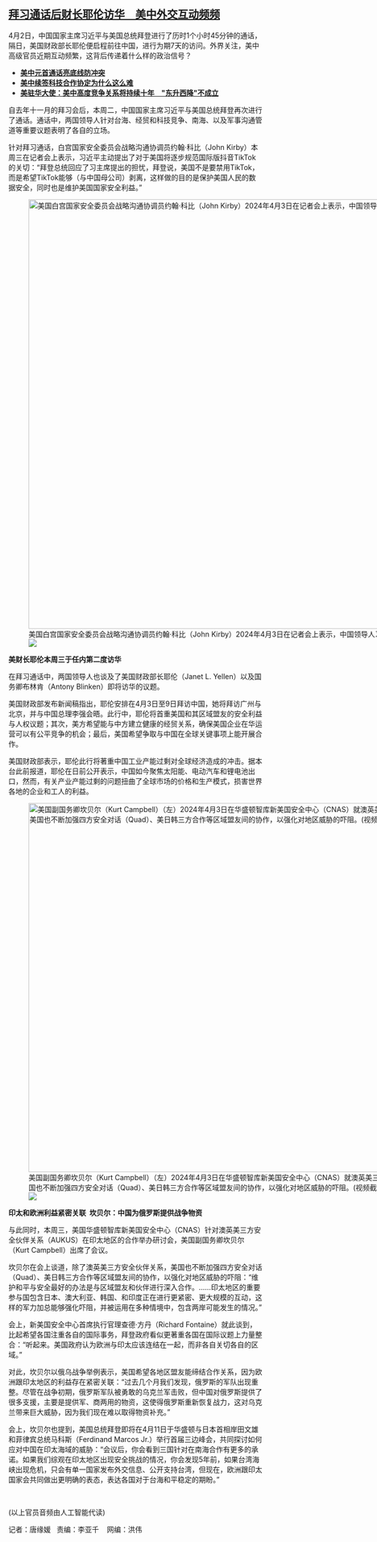 <!--1712174580000-->
[拜习通话后财长耶伦访华　美中外交互动频频](https://www.rfa.org/mandarin/yataibaodao/junshiwaijiao/tj-04032024100055.html)
------

<p>4月2日，中国国家主席习近平与美国总统拜登进行了历时1个小时45分钟的通话，隔日，美国财政部长耶伦便启程前往中国，进行为期7天的访问。外界关注，美中高级官员近期互动频繁，这背后传递着什么样的政治信号？</p><ul><li><a href="https://www.rfa.org/mandarin/yataibaodao/junshiwaijiao/ql-04032024060347.html"><strong>美中元首通话亮底线防冲突</strong></a></li><li><strong><a href="https://www.rfa.org/mandarin/yataibaodao/kejiaowen/lu-03192024113618.html">美中续签科技合作协定为什么这么难</a></strong></li><li><strong><a href="https://www.rfa.org/mandarin/yataibaodao/junshiwaijiao/ec-03152024040335.html">美驻华大使：美中高度竞争关系将持续十年　"东升西降"不成立</a></strong></li></ul><p><span style="font-weight: 400;">自去年十一月的拜习会后，本周二，中国国家主席习近平与美国总统拜登再次进行了通话。通话中，两国领导人针对台海、经贸和科技竞争、南海、以及军事沟通管道等重要议题表明了各自的立场。</span></p><p><span style="font-weight: 400;">针对拜习通话，白宫国家安全委员会战略沟通协调员约翰·科比（John Kirby）本周三在记者会上表示，习近平主动提出了对于美国将逐步规范国际版抖音TikTok的关切：“拜登总统回应了习主席提出的担忧，拜登说，美国不是要禁用TikTok，而是希望TikTok能够（与中国母公司）剥离，这样做的目的是保护美国人民的数据安全，同时也是维护美国国家安全利益。”</span></p><p><figure class="image-richtext image-inline captioned" style="width:1280px;"><img alt="美国白宫国家安全委员会战略沟通协调员约翰·科比（John Kirby）2024年4月3日在记者会上表示，中国领导人习近平主动提出了对于美国将逐步规范国际版抖音TikTok的关切。（法新社图片）" height="853" src="https://www.rfa.org/mandarin/yataibaodao/junshiwaijiao/tj-04032024100055.html/2024-04-02t184509z_1808771510_rc2iy6auhpaw_rtrmadp_3_usa-biden-1.jpg/@@images/31250a58-fa17-4ba4-b988-e54862849f19.jpeg" title="2024-04-02T184509Z_1808771510_RC2IY6AUHPAW_RTRMADP_3_USA-BIDEN(1).JPG" width="1280"/><figcaption class="image-caption">美国白宫国家安全委员会战略沟通协调员约翰·科比（John Kirby）2024年4月3日在记者会上表示，中国领导人习近平主动提出了对于美国将逐步规范国际版抖音TikTok的关切。（法新社图片）</figcaption><small></small><div id="zoomattribute"><a data-caption="美国白宫国家安全委员会战略沟通协调员约翰·科比（John Kirby）2024年4月3日在记者会上表示，中国领导人习近平主动提出了对于美国将逐步规范国际版抖音TikTok的关切。（法新社图片）" data-fancybox="" href="https://www.rfa.org/mandarin/yataibaodao/junshiwaijiao/tj-04032024100055.html/2024-04-02t184509z_1808771510_rc2iy6auhpaw_rtrmadp_3_usa-biden-1.jpg" id="single_image" title="美国白宫国家安全委员会战略沟通协调员约翰·科比（John Kirby）2024年4月3日在记者会上表示，中国领导人习近平主动提出了对于美国将逐步规范国际版抖音TikTok的关切。（法新社图片）"><img src="/++plone++rfa-resources/img/icon-zoom.png"/></a></div></figure></p><p><b>美财长耶伦本周三于任内第二度访华</b></p><p><span style="font-weight: 400;">在拜习通话中，两国领导人也谈及了美国财政部长耶伦（Janet L. Yellen）以及国务卿布林肯（Antony Blinken）即将访华的议题。</span></p><p><span style="font-weight: 400;">美国财政部发布新闻稿指出，耶伦安排在4月3日至9日拜访中国，她将拜访广州与北京，并与中国总理李强会晤。此行中，耶伦将首重美国和其区域盟友的安全利益与人权议题；其次，美方希望能与中方建立健康的经贸关系，确保美国企业在华运营可以有公平竞争的机会；最后，美国希望争取与中国在全球关键事项上能开展合作。</span></p><p><span style="font-weight: 400;">美国财政部表示，耶伦此行将著重中国工业产能过剩对全球经济造成的冲击。据本台此前报道，耶伦在日前公开表示，中国如今聚焦太阳能、电动汽车和锂电池出口，然而，有关产业产能过剩的问题扭曲了全球市场的价格和生产模式，损害世界各地的企业和工人的利益。</span></p><p><figure class="image-richtext image-inline captioned" style="width:1344px;"><img alt="美国副国务卿坎贝尔（Kurt Campbell）（左）2024年4月3日在华盛顿智库新美国安全中心（CNAS）就澳英美三方安全伙伴关系（AUKUS）在印太地区的合作举办的研讨会上表示，除了澳英美三方安全伙伴关系，美国也不断加强四方安全对话（Quad）、美日韩三方合作等区域盟友间的协作，以强化对地区威胁的吓阻。(视频截图/CNAS)" height="733" src="https://www.rfa.org/mandarin/yataibaodao/junshiwaijiao/tj-04032024100055.html/tj2.jpg/@@images/d4ab87ad-4bc9-4dc0-9bca-fef371204ae2.png" title="tj2.jpg" width="1344"/><figcaption class="image-caption">美国副国务卿坎贝尔（Kurt Campbell）（左）2024年4月3日在华盛顿智库新美国安全中心（CNAS）就澳英美三方安全伙伴关系（AUKUS）在印太地区的合作举办的研讨会上表示，除了澳英美三方安全伙伴关系，美国也不断加强四方安全对话（Quad）、美日韩三方合作等区域盟友间的协作，以强化对地区威胁的吓阻。(视频截图/CNAS)</figcaption><small></small><div id="zoomattribute"><a data-caption="美国副国务卿坎贝尔（Kurt Campbell）（左）2024年4月3日在华盛顿智库新美国安全中心（CNAS）就澳英美三方安全伙伴关系（AUKUS）在印太地区的合作举办的研讨会上表示，除了澳英美三方安全伙伴关系，美国也不断加强四方安全对话（Quad）、美日韩三方合作等区域盟友间的协作，以强化对地区威胁的吓阻。(视频截图/CNAS)" data-fancybox="" href="https://www.rfa.org/mandarin/yataibaodao/junshiwaijiao/tj-04032024100055.html/tj2.jpg" id="single_image" title="美国副国务卿坎贝尔（Kurt Campbell）（左）2024年4月3日在华盛顿智库新美国安全中心（CNAS）就澳英美三方安全伙伴关系（AUKUS）在印太地区的合作举办的研讨会上表示，除了澳英美三方安全伙伴关系，美国也不断加强四方安全对话（Quad）、美日韩三方合作等区域盟友间的协作，以强化对地区威胁的吓阻。(视频截图/CNAS)"><img src="/++plone++rfa-resources/img/icon-zoom.png"/></a></div></figure></p><p><b>印太和欧洲利益紧密关联  坎贝尔：中国为俄罗斯提供战争物资</b></p><p><span style="font-weight: 400;">与此同时，本周三，美国华盛顿智库新美国安全中心（CNAS）针对澳英美三方安全伙伴关系（AUKUS）在印太地区的合作举办研讨会，美国副国务卿坎贝尔（Kurt Campbell）出席了会议。</span></p><p><span style="font-weight: 400;">坎贝尔在会上谈道，除了澳英美三方安全伙伴关系，美国也不断加强四方安全对话（Quad）、美日韩三方合作等区域盟友间的协作，以强化对地区威胁的吓阻：“维护和平与安全最好的办法是与区域盟友和伙伴进行深入合作。……印太地区的重要参与国包含日本、澳大利亚、韩国、和印度正在进行更紧密、更大规模的互动，这样的军力加总能够强化吓阻，并被运用在多种情境中，包含两岸可能发生的情况。”</span></p><p><span style="font-weight: 400;">会上，新美国安全中心首席执行官理查德·方丹（Richard Fontaine）就此谈到，比起希望各国注重各自的国际事务，拜登政府看似更著重各国在国际议题上力量整合：“听起来。美国政府认为欧洲与印太应该连结在一起，而非各自关切各自的区域。”</span></p><p><span style="font-weight: 400;">对此，坎贝尔以俄乌战争举例表示，美国希望各地区盟友能缔结合作关系，因为欧洲跟印太地区的利益存在紧密关联：“过去几个月我们发现，俄罗斯的军队出现重整。尽管在战争初期，俄罗斯军队被勇敢的乌克兰军击败，但中国对俄罗斯提供了很多支援，主要是提供军、商两用的物资，这使得俄罗斯重新恢复战力，这对乌克兰带来巨大威胁，因为我们现在难以取得物资补充。”</span></p><p><span style="font-weight: 400;">会上，坎贝尔也提到，美国总统拜登即将在4月11日于华盛顿与日本首相岸田文雄和菲律宾总统马科斯（Ferdinand Marcos Jr.）举行首届三边峰会，共同探讨如何应对中国在印太海域的威胁：“会议后，你会看到三国针对在南海合作有更多的承诺。如果我们综观在印太地区出现安全挑战的情况，你会发现5年前，如果台湾海峡出现危机，只会有单一国家发布外交信息、公开支持台湾，但现在，欧洲跟印太国家会共同做出更明确的表态，表达各国对于台海和平稳定的期盼。”</span></p><p><span class="result-title"> </span></p><p><span style="font-weight: 400;">(以上官员音频由人工智能代读)</span></p><p><span style="font-weight: 400;">记者：唐缘媛   责编：李亚千    网编：洪伟</span></p>
